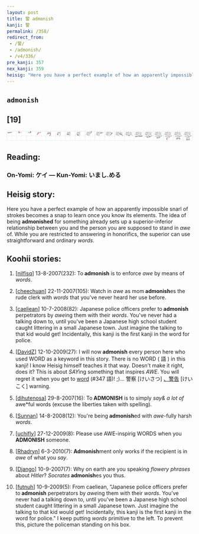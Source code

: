 ```yaml
---
layout: post
title: 警 admonish
kanji: 警
permalink: /358/
redirect_from:
 - /警/
 - /admonish/
 - /v4/336/
pre_kanji: 357
nex_kanji: 359
heisig: "Here you have a perfect example of how an apparently impossible snarl of strokes becomes a snap to learn once you know its elements. The idea of being <b>admonished</b> for something already sets up a superior-inferior relationship between you and the person you are supposed to stand in <i>awe</i> of. While you are restricted to answering in honorifics, the superior can use straightforward and ordinary <i>words</i>."
---
```


## `admonish`

## [19]

<div class="stroke"><img src="../images/E8ADA6.png" /></div>

## Reading:

### On-Yomi: ケイ &mdash; Kun-Yomi: いまし.める

## Heisig story:

Here you have a perfect example of how an apparently impossible snarl of strokes becomes a snap to learn once you know its elements. The idea of being <b>admonished</b> for something already sets up a superior-inferior relationship between you and the person you are supposed to stand in <i>awe</i> of. While you are restricted to answering in honorifics, the superior can use straightforward and ordinary <i>words</i>.

## Koohii stories:

1) [<a href="http://kanji.koohii.com/profile/nilfisq">nilfisq</a>] 13-8-2007(232): To<strong> admonish</strong> is to enforce <em>awe</em> by means of <em>words</em>.

2) [<a href="http://kanji.koohii.com/profile/cheechuan">cheechuan</a>] 22-11-2007(105): Watch in <em>awe</em> as mom<strong> admonish</strong>es the rude clerk with <em>words</em> that you&#039;ve never heard her use before.

3) [<a href="http://kanji.koohii.com/profile/caeliean">caeliean</a>] 10-7-2008(82): Japanese police officers prefer to<strong> admonish</strong> perpetrators by <em>awe</em>ing them with their <em>words</em>. You&#039;ve never had a talking down to, until you&#039;ve been a Japanese high school student caught littering in a small Japanese town. Just imagine the talking to that kid would get! Incidentally, this kanji is the first kanji in the word for police.

4) [<a href="http://kanji.koohii.com/profile/DavidZ">DavidZ</a>] 12-10-2009(27): I will now<strong> admonish</strong> every person here who used WORD as a keyword in this story. There is no WORD ( 語 ) in this kanji! I know Heisig himself teaches it that way. Doesn&#039;t make it right, does it? This is about <em>SAY</em>ing something that inspires <em>AWE</em>. You will regret it when you get to <a href="../v4/347">word</a> (#347 語)! ;)... 警察 [けいさつ] <a href="http://google.com/#q=、警告">、警告</a> [けいこく] warning.

5) [<a href="http://kanji.koohii.com/profile/dihutenosa">dihutenosa</a>] 29-8-2007(16): To<strong> ADMONISH</strong> is to simply <em>say&amp; a lot of </em>awe*ful words (excuse the liberties taken with spelling).

6) [<a href="http://kanji.koohii.com/profile/Sunnan">Sunnan</a>] 14-8-2008(12): You&#039;re being<strong> admonish</strong>ed with <em>awe</em>-fully harsh <em>words</em>.

7) [<a href="http://kanji.koohii.com/profile/uchifly">uchifly</a>] 27-12-2009(8): Please use AWE-inspirig WORDS when you<strong> ADMONISH</strong> someone.

8) [<a href="http://kanji.koohii.com/profile/Rhadryn">Rhadryn</a>] 6-3-2010(7): <strong>Admonish</strong>ment only works if the recipient is in <em>awe</em> of what you <em>say</em>.

9) [<a href="http://kanji.koohii.com/profile/Django">Django</a>] 10-9-2007(7): Why on earth are you speaking <em>flowery phrases</em> about <em>Hitler</em>? <em>Socrates</em><strong> admonish</strong>es you thus.

10) [<a href="http://kanji.koohii.com/profile/futnuh">futnuh</a>] 10-9-2009(5): From caeliean, &quot;Japanese police officers prefer to<strong> admonish</strong> perpetrators by <em>awe</em>ing them with their <em>words</em>. You&#039;ve never had a talking down to, until you&#039;ve been a Japanese high school student caught littering in a small Japanese town. Just imagine the talking to that kid would get! Incidentally, this kanji is the first kanji in the word for police.&quot; I keep putting <em>words</em> primitive to the left. To prevent this, picture the policeman standing on his box.
